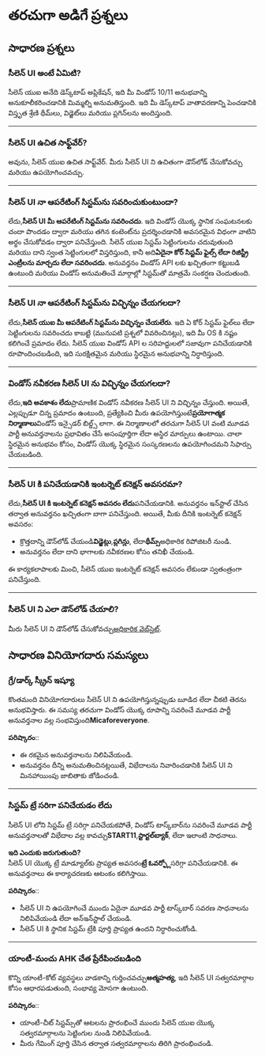 # **తరచుగా అడిగే ప్రశ్నలు**

## **సాధారణ ప్రశ్నలు**

### **సీలెన్ UI అంటే ఏమిటి?**

సీలెన్ యుఐ అనేది డెస్క్‌టాప్ అప్లికేషన్, ఇది మీ విండోస్ 10/11 అనుభవాన్ని అనుకూలీకరించడానికి మిమ్మల్ని
అనుమతిస్తుంది. ఇది మీ డెస్క్‌టాప్ వాతావరణాన్ని పెంచడానికి విస్తృత శ్రేణి థీమ్‌లు, విడ్జెట్‌లు మరియు ప్లగిన్‌లను
అందిస్తుంది.

---

### **సీలెన్ UI ఉచిత సాఫ్ట్‌వేర్?**

అవును, సీలెన్ యుఐ ఉచిత సాఫ్ట్‌వేర్. మీరు సీలెన్ UI ని ఉచితంగా డౌన్‌లోడ్ చేసుకోవచ్చు మరియు ఉపయోగించవచ్చు.

---

### **సీలెన్ UI నా ఆపరేటింగ్ సిస్టమ్‌ను సవరించుకుంటుందా?**

లేదు,**సీలెన్ UI మీ ఆపరేటింగ్ సిస్టమ్‌ను సవరించదు**. ఇది విండోస్ యొక్క స్థానిక సంఘటనలకు చందా పొందడం ద్వారా
మరియు తగిన కంటెంట్‌ను ప్రదర్శించడానికి అవసరమైన విధంగా వాటిని అర్థం చేసుకోవడం ద్వారా పనిచేస్తుంది. సీలెన్ యుఐ
సిస్టమ్ సెట్టింగులను చదువుతుంది మరియు దాని స్వంత సెట్టింగులలో విస్తరిస్తుంది, కానీ అది**ఏదైనా కోర్ సిస్టమ్ ఫైల్స్
లేదా రిజిస్ట్రీ ఎంట్రీలను మార్చదు లేదా సవరించదు**. అనువర్తనం విండోస్ API లకు ఖచ్చితంగా కట్టుబడి ఉంటుంది
మరియు విండోస్ అనుమతించే మార్గాల్లో సిస్టమ్‌తో మాత్రమే సంకర్షణ చెందుతుంది.

---

### **సీలెన్ UI నా ఆపరేటింగ్ సిస్టమ్‌ను విచ్ఛిన్నం చేయగలదా?**

లేదు,**సీలెన్ యుఐ మీ ఆపరేటింగ్ సిస్టమ్‌ను విచ్ఛిన్నం చేయలేరు**. ఇది ఏ కోర్ సిస్టమ్ ఫైల్‌లు లేదా సెట్టింగులను
సవరించదు కాబట్టి (మునుపటి ప్రశ్నలో వివరించినట్లు), ఇది మీ OS కి నష్టం కలిగించే ప్రమాదం లేదు. సీలెన్ యుఐ
విండోస్ API ల సరిహద్దులలో సజావుగా పనిచేయడానికి రూపొందించబడింది, ఇది సురక్షితమైన మరియు స్థిరమైన అనుభవాన్ని
నిర్ధారిస్తుంది.

---

### **విండోస్ నవీకరణ సీలెన్ UI ను విచ్ఛిన్నం చేయగలదా?**

లేదు,**ఇది అవకాశం లేదు**ప్రామాణిక విండోస్ నవీకరణ సీలెన్ UI ని విచ్ఛిన్నం చేస్తుంది. అయితే, ఎల్లప్పుడూ చిన్న
ప్రమాదం ఉంటుంది, ప్రత్యేకించి మీరు ఉపయోగిస్తుంటే**ప్రయోగాత్మక నిర్మాణాలు**విండోస్ ఇన్సైడర్ బిల్డ్స్ లాగా. ఈ
నిర్మాణాలలో తరచుగా సీలెన్ UI వంటి మూడవ పార్టీ అనువర్తనాలను ప్రభావితం చేసే అసంపూర్తిగా లేదా అస్థిర మార్పులు
ఉంటాయి. చాలా స్థిరమైన అనుభవం కోసం, విండోస్ యొక్క స్థిరమైన సంస్కరణలను ఉపయోగించమని సిఫార్సు చేయబడింది.

---

### **సీలెన్ UI కి పనిచేయడానికి ఇంటర్నెట్ కనెక్షన్ అవసరమా?**

లేదు,**సీలెన్ UI కి ఇంటర్నెట్ కనెక్షన్ అవసరం లేదు**పనిచేయడానికి. అనువర్తనం ఇన్‌స్టాల్ చేసిన తర్వాత అనువర్తనం
ఖచ్చితంగా బాగా పనిచేస్తుంది. అయితే, మీకు దీనికి ఇంటర్నెట్ కనెక్షన్ అవసరం:

- క్రొత్తదాన్ని డౌన్‌లోడ్ చేయండి**విడ్జెట్లు**,**ప్లగిన్లు**, లేదా**థీమ్స్**అధికారిక రిపోజిటరీ నుండి.
- అనువర్తనం లేదా దాని భాగాలకు నవీకరణల కోసం తనిఖీ చేయండి.

ఈ కార్యకలాపాలకు మించి, సీలెన్ యుఐ ఇంటర్నెట్ కనెక్షన్ అవసరం లేకుండా స్వతంత్రంగా పనిచేస్తుంది.

---

### **సీలెన్ UI ని ఎలా డౌన్‌లోడ్ చేయాలి?**

మీరు సీలెన్ UI ని డౌన్‌లోడ్ చేసుకోవచ్చు[అధికారిక వెబ్‌సైట్](https://seelen.io).

## **సాధారణ వినియోగదారు సమస్యలు**

### **గ్రే/డార్క్ స్క్రీన్ ఇష్యూ**

కొంతమంది వినియోగదారులు సీలెన్ UI ని ఉపయోగిస్తున్నప్పుడు బూడిద లేదా చీకటి తెరను అనుభవిస్తారు. ఈ సమస్య
తరచుగా విండోస్ యొక్క రూపాన్ని సవరించే మూడవ పార్టీ అనువర్తనాల వల్ల సంభవిస్తుంది**Micaforeveryone**.

**పరిష్కారం**::

- ఈ రకమైన అనువర్తనాలను నిలిపివేయండి.
- అనువర్తనం దీన్ని అనుమతించినట్లయితే, విభేదాలను నివారించడానికి సీలెన్ UI ని మినహాయింపు జాబితాకు జోడించండి.

---

### **సిస్టమ్ ట్రే సరిగా పనిచేయడం లేదు**

సీలెన్ UI లోని సిస్టమ్ ట్రే సరిగ్గా పనిచేయకపోతే, విండోస్ టాస్క్‌బార్‌ను సవరించే మూడవ పార్టీ అనువర్తనాలతో విభేదాల వల్ల
కావచ్చు**START11**,**స్టార్టల్‌బ్యాక్**, లేదా ఇలాంటి సాధనాలు.

**ఇది ఎందుకు జరుగుతుంది?**\
సీలెన్ UI యొక్క ట్రే మాడ్యూల్‌కు ప్రాప్యత అవసరం**ట్రే ఓవర్ఫ్లో**సరిగ్గా పనిచేయడానికి. ఈ అనువర్తనాలు ఈ
కార్యాచరణకు ఆటంకం కలిగిస్తాయి.

**పరిష్కారం**::

- సీలెన్ UI ని ఉపయోగించే ముందు ఏదైనా మూడవ పార్టీ టాస్క్‌బార్ సవరణ సాధనాలను నిలిపివేయండి లేదా అన్‌ఇన్‌స్టాల్ చేయండి.
- సీలెన్ UI కి స్థానిక సిస్టమ్ ట్రేకి పూర్తి ప్రాప్యత ఉందని నిర్ధారించుకోండి.

---

### **యాంటీ-మంచు AHK చేత ప్రేరేపించబడింది**

కొన్ని యాంటీ-కోట్ వ్యవస్థలు వాడకాన్ని గుర్తించవచ్చు**ఆత్మహత్య**, ఇది సీలెన్ UI సత్వరమార్గాల కోసం
ఆధారపడుతుంది, సంభావ్య మోసగా ఉంటుంది.

**పరిష్కారం**::

- యాంటీ-చీట్ సిస్టమ్స్‌తో ఆటలను ప్రారంభించే ముందు సీలెన్ యుఐ యొక్క సత్వరమార్గాలను సెట్టింగుల నుండి నిలిపివేయండి.
- మీరు గేమింగ్ పూర్తి చేసిన తర్వాత సత్వరమార్గాలను తిరిగి ప్రారంభించండి.

